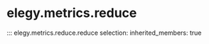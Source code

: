 
# elegy.metrics.reduce
::: elegy.metrics.reduce.reduce
    selection:
        inherited_members: true